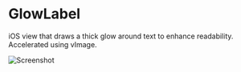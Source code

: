 GlowLabel
================

iOS view that draws a thick glow around text to enhance readability.  Accelerated using vImage.

![Screenshot](https://raw.githubusercontent.com/wiki/iccir/GlowLabel/Screenshot.png)

